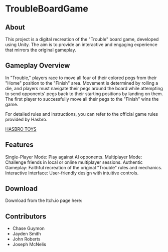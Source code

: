 # TroubleBoardGame

## About
This project is a digital recreation of the "Trouble" board game, developed using Unity. The aim is to provide an interactive and engaging experience that mirrors the original gameplay.

## Gameplay Overview
In "Trouble," players race to move all four of their colored pegs from their "Home" position to the "Finish" area. Movement is determined by rolling a die, and players must navigate their pegs around the board while attempting to send opponents' pegs back to their starting positions by landing on them. The first player to successfully move all their pegs to the "Finish" wins the game.

For detailed rules and instructions, you can refer to the official game rules provided by Hasbro.

[HASBRO TOYS](https://www.hasbro.com/common/instruct/trouble.pdf)

## Features
Single-Player Mode: Play against AI opponents.
Multiplayer Mode: Challenge friends in local or online multiplayer sessions.
Authentic Gameplay: Faithful recreation of the original "Trouble" rules and mechanics.
Interactive Interface: User-friendly design with intuitive controls.

## Download
Download from the Itch.io page here: 

## Contributors
- Chase Guymon
- Jayden Smith
- John Roberts
- Joseph McNelis
